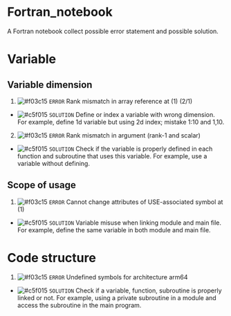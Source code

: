 # Fortran_notebook
A Fortran notebook collect possible error statement and possible solution.

# Variable

## Variable dimension
1. ![#f03c15](https://placehold.co/15x15/f03c15/f03c15.png) `ERROR` Rank mismatch in array reference at (1) (2/1) 
  
* ![#c5f015](https://placehold.co/15x15/c5f015/c5f015.png) `SOLUTION` Define or index a variable with wrong dimension. For example, define 1d variable but using 2d index; mistake 1:10 and 1,10.

2. ![#f03c15](https://placehold.co/15x15/f03c15/f03c15.png) `ERROR` Rank mismatch in argument (rank-1 and scalar)

* ![#c5f015](https://placehold.co/15x15/c5f015/c5f015.png) `SOLUTION` Check if the variable is properly defined in each function and subroutine that uses this variable. For example, use a variable without defining. 

## Scope of usage
1. ![#f03c15](https://placehold.co/15x15/f03c15/f03c15.png) `ERROR` Cannot change attributes of USE-associated symbol at (1)

* ![#c5f015](https://placehold.co/15x15/c5f015/c5f015.png) `SOLUTION` Variable misuse when linking module and main file. For example, define the same variable in both module and main file.

# Code structure

1. ![#f03c15](https://placehold.co/15x15/f03c15/f03c15.png) `ERROR` Undefined symbols for architecture arm64
* ![#c5f015](https://placehold.co/15x15/c5f015/c5f015.png) `SOLUTION` Check if a variable, function, subroutine is properly linked or not. For example, using a private subroutine in a module and access the subroutine in the main program.
